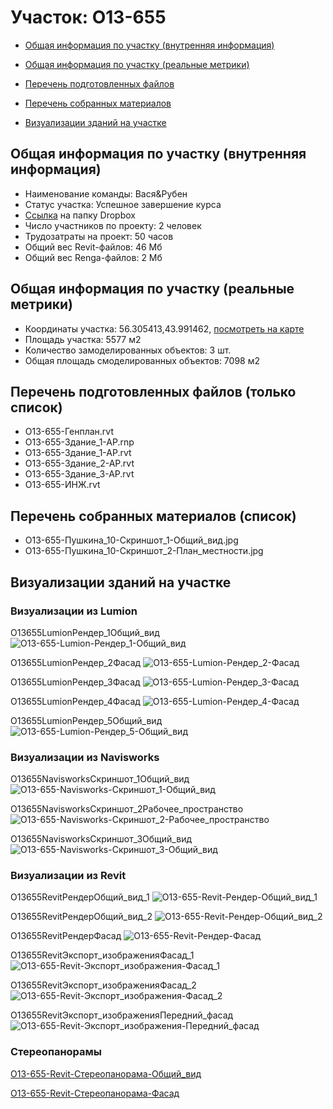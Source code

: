 # Участок: O13-655

* [Общая информация по участку (внутренняя информация)](#Chapter1)

* [Общая информация по участку (реальные метрики)](#Chapter2)

* [Перечень подготовленных файлов](#Chapter3)

* [Перечень собранных материалов](#Chapter4)

* [Визуализации зданий на участке](#Chapter6)

## <a id="Chapter1"></a> Общая информация по участку (внутренняя информация)
+ Наименование команды: Вася&Рубен
+ Статус участка: Успешное завершение курса
+ [Ссылка](https://www.dropbox.com/sh/wvvgv1nw1iqred9/AADDLa_5ck6Un4ZmlB7n4og1a/O13_655?dl=0) на папку Dropbox
+ Число участников по проекту: 2 человек
+ Трудозатраты на проект: 50 часов
+ Общий вес Revit-файлов: 46 Мб
+ Общий вес Renga-файлов: 2 Мб
## <a id="Chapter2"></a> Общая информация по участку (реальные метрики)
+ Координаты участка: 56.305413,43.991462, [посмотреть на карте](https://yandex.ru/maps/47/nizhny-novgorod/?ll=43.991462%2C56.305413&z=19)
+ Площадь участка: 5577 м2
+ Количество замоделированных объектов: 3 шт.
+ Общая площадь смоделированных объектов: 7098 м2
## <a id="Chapter3"></a> Перечень подготовленных файлов (только список)
+ O13-655-Генплан.rvt
+ O13-655-Здание_1-АР.rnp
+ O13-655-Здание_1-АР.rvt
+ O13-655-Здание_2-АР.rvt
+ O13-655-Здание_3-АР.rvt
+ O13-655-ИНЖ.rvt
## <a id="Chapter4"></a> Перечень собранных материалов (список)
+ O13-655-Пушкина_10-Скриншот_1-Общий_вид.jpg
+ O13-655-Пушкина_10-Скриншот_2-План_местности.jpg
## <a id="Chapter6"></a> Визуализации зданий на участке
### Визуализации из Lumion
O13655LumionРендер_1Общий_вид
![O13-655-Lumion-Рендер_1-Общий_вид](/Images/O13_655/O13-655-Lumion-Рендер_1-Общий_вид_Compressed.jpg)

O13655LumionРендер_2Фасад
![O13-655-Lumion-Рендер_2-Фасад](/Images/O13_655/O13-655-Lumion-Рендер_2-Фасад_Compressed.jpg)

O13655LumionРендер_3Фасад
![O13-655-Lumion-Рендер_3-Фасад](/Images/O13_655/O13-655-Lumion-Рендер_3-Фасад_Compressed.jpg)

O13655LumionРендер_4Фасад
![O13-655-Lumion-Рендер_4-Фасад](/Images/O13_655/O13-655-Lumion-Рендер_4-Фасад_Compressed.jpg)

O13655LumionРендер_5Общий_вид
![O13-655-Lumion-Рендер_5-Общий_вид](/Images/O13_655/O13-655-Lumion-Рендер_5-Общий_вид_Compressed.jpg)

### Визуализации из Navisworks
O13655NavisworksСкриншот_1Общий_вид
![O13-655-Navisworks-Скриншот_1-Общий_вид](/Images/O13_655/O13-655-Navisworks-Скриншот_1-Общий_вид_Compressed.jpg)

O13655NavisworksСкриншот_2Рабочее_пространство
![O13-655-Navisworks-Скриншот_2-Рабочее_пространство](/Images/O13_655/O13-655-Navisworks-Скриншот_2-Рабочее_пространство_Compressed.jpg)

O13655NavisworksСкриншот_3Общий_вид
![O13-655-Navisworks-Скриншот_3-Общий_вид](/Images/O13_655/O13-655-Navisworks-Скриншот_3-Общий_вид_Compressed.jpg)

### Визуализации из Revit
O13655RevitРендерОбщий_вид_1
![O13-655-Revit-Рендер-Общий_вид_1](/Images/O13_655/O13-655-Revit-Рендер-Общий_вид_1_Compressed.jpg)

O13655RevitРендерОбщий_вид_2
![O13-655-Revit-Рендер-Общий_вид_2](/Images/O13_655/O13-655-Revit-Рендер-Общий_вид_2_Compressed.jpg)

O13655RevitРендерФасад
![O13-655-Revit-Рендер-Фасад](/Images/O13_655/O13-655-Revit-Рендер-Фасад_Compressed.jpg)

O13655RevitЭкспорт_изображенияФасад_1
![O13-655-Revit-Экспорт_изображения-Фасад_1](/Images/O13_655/O13-655-Revit-Экспорт_изображения-Фасад_1_Compressed.jpg)

O13655RevitЭкспорт_изображенияФасад_2
![O13-655-Revit-Экспорт_изображения-Фасад_2](/Images/O13_655/O13-655-Revit-Экспорт_изображения-Фасад_2_Compressed.jpg)

О13655RevitЭкспорт_изображенияПередний_фасад
![О13-655-Revit-Экспорт_изображения-Передний_фасад](/Images/O13_655/О13-655-Revit-Экспорт_изображения-Передний_фасад_Compressed.jpg)

### Стереопанорамы
[O13-655-Revit-Стереопанорама-Общий_вид](https://pano.autodesk.com/pano.html?url=jpgs/76b96ccc-5f00-43ee-843e-ac7ed29d5c5e&version=2)

[O13-655-Revit-Стереопанорама-Фасад](https://pano.autodesk.com/pano.html?url=jpgs/84747388-8463-4bdb-aabd-24c6305742dc&version=2)

